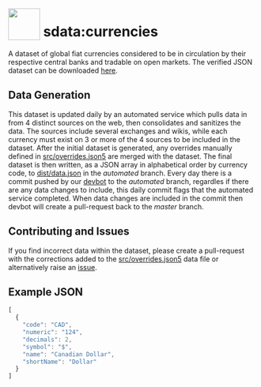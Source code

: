 # <img src="https://avatars1.githubusercontent.com/u/37033013?s=200&v=4" width="64" style="vertical-align:text-bottom"> sdata:currencies
A dataset of global fiat currencies considered to be in circulation by their respective central banks and tradable on open markets. The verified JSON dataset can be downloaded [here](https://raw.githubusercontent.com/Wealthly/sdata-currencies/master/dist/data.json).

## Data Generation
This dataset is updated daily by an automated service which pulls data in from 4 distinct sources on the web, then consolidates and sanitizes the data. The sources include several exchanges and wikis, while each currency must exist on 3 or more of the 4 sources to be included in the dataset. After the initial dataset is generated, any overrides manually defined in [src/overrides.json5](src/overrides.json5) are merged with the dataset. The final dataset is then written, as a JSON array in alphabetical order by currency code, to [dist/data.json](../automated/dist/data.json) in the *automated* branch. Every day there is a commit pushed by our [devbot](https://github.com/wealthly-devbot) to the *automated* branch, regardles if there are any data changes to include, this daily commit flags that the automated service completed. When data changes are included in the commit then devbot will create a pull-request back to the *master* branch.

## Contributing and Issues
If you find incorrect data within the dataset, please create a pull-request with the corrections added to the [src/overrides.json5](src/overrides.json5) data file or alternatively raise an [issue](../../issues/new).

## Example JSON
```javascript
[
  {
    "code": "CAD",
    "numeric": "124",
    "decimals": 2,
    "symbol": "$",
    "name": "Canadian Dollar",
    "shortName": "Dollar"
  }
]
```
